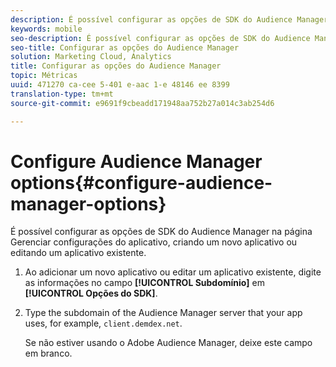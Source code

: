 ```yaml
---
description: É possível configurar as opções de SDK do Audience Manager na página Gerenciar configurações do aplicativo, criando um novo aplicativo ou editando um aplicativo existente.
keywords: mobile
seo-description: É possível configurar as opções de SDK do Audience Manager na página Gerenciar configurações do aplicativo, criando um novo aplicativo ou editando um aplicativo existente.
seo-title: Configurar as opções do Audience Manager
solution: Marketing Cloud, Analytics
title: Configurar as opções do Audience Manager
topic: Métricas
uuid: 471270 ca-cee 5-401 e-aac 1-e 48146 ee 8399
translation-type: tm+mt
source-git-commit: e9691f9cbeadd171948aa752b27a014c3ab254d6

---
```



# Configure Audience Manager options{#configure-audience-manager-options}

É possível configurar as opções de SDK do Audience Manager na página Gerenciar configurações do aplicativo, criando um novo aplicativo ou editando um aplicativo existente.

1. Ao adicionar um novo aplicativo ou editar um aplicativo existente, digite as informações no campo **[!UICONTROL Subdomínio]** em **[!UICONTROL Opções do SDK]**.

1. Type the subdomain of the Audience Manager server that your app uses, for example, `client.demdex.net`.

   Se não estiver usando o Adobe Audience Manager, deixe este campo em branco.